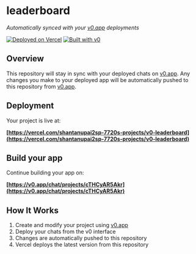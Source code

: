 # leaderboard

*Automatically synced with your [v0.app](https://v0.app) deployments*

[![Deployed on Vercel](https://img.shields.io/badge/Deployed%20on-Vercel-black?style=for-the-badge&logo=vercel)](https://vercel.com/shantanupai2sp-7720s-projects/v0-leaderboard)
[![Built with v0](https://img.shields.io/badge/Built%20with-v0.app-black?style=for-the-badge)](https://v0.app/chat/projects/cTHCyAR5Akr)

## Overview

This repository will stay in sync with your deployed chats on [v0.app](https://v0.app).
Any changes you make to your deployed app will be automatically pushed to this repository from [v0.app](https://v0.app).

## Deployment

Your project is live at:

**[https://vercel.com/shantanupai2sp-7720s-projects/v0-leaderboard](https://vercel.com/shantanupai2sp-7720s-projects/v0-leaderboard)**

## Build your app

Continue building your app on:

**[https://v0.app/chat/projects/cTHCyAR5Akr](https://v0.app/chat/projects/cTHCyAR5Akr)**

## How It Works

1. Create and modify your project using [v0.app](https://v0.app)
2. Deploy your chats from the v0 interface
3. Changes are automatically pushed to this repository
4. Vercel deploys the latest version from this repository
